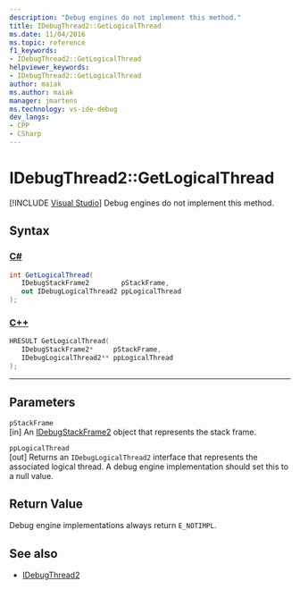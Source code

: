 ```yaml
---
description: "Debug engines do not implement this method."
title: IDebugThread2::GetLogicalThread
ms.date: 11/04/2016
ms.topic: reference
f1_keywords:
- IDebugThread2::GetLogicalThread
helpviewer_keywords:
- IDebugThread2::GetLogicalThread
author: maiak
ms.author: maiak
manager: jmartens
ms.technology: vs-ide-debug
dev_langs:
- CPP
- CSharp
---
```

# IDebugThread2::GetLogicalThread

 [!INCLUDE [Visual Studio](~/includes/applies-to-version/vs-windows-only.md)]
Debug engines do not implement this method.

## Syntax

### [C#](#tab/csharp)
```csharp
int GetLogicalThread( 
   IDebugStackFrame2        pStackFrame,
   out IDebugLogicalThread2 ppLogicalThread
);
```
### [C++](#tab/cpp)
```cpp
HRESULT GetLogicalThread( 
   IDebugStackFrame2*     pStackFrame,
   IDebugLogicalThread2** ppLogicalThread
);
```
---

## Parameters
`pStackFrame`\
[in] An [IDebugStackFrame2](../../../extensibility/debugger/reference/idebugstackframe2.md) object that represents the stack frame.

`ppLogicalThread`\
[out] Returns an `IDebugLogicalThread2` interface that represents the associated logical thread. A debug engine implementation should set this to a null value.

## Return Value
 Debug engine implementations always return `E_NOTIMPL`.

## See also
- [IDebugThread2](../../../extensibility/debugger/reference/idebugthread2.md)

